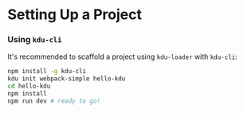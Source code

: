 # Setting Up a Project

### Using `kdu-cli`

It's recommended to scaffold a project using `kdu-loader` with `kdu-cli`:

``` bash
npm install -g kdu-cli
kdu init webpack-simple hello-kdu
cd hello-kdu
npm install
npm run dev # ready to go!
```
